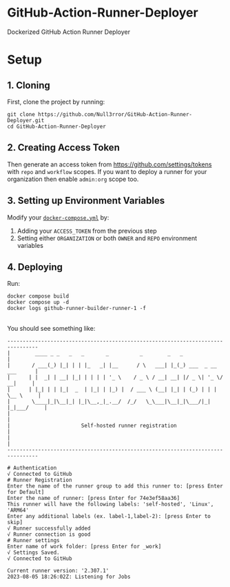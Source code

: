 # GitHub-Action-Runner-Deployer
Dockerized GitHub Action Runner Deployer

# Setup
## 1. Cloning
First, clone the project by running:
```
git clone https://github.com/Null3rror/GitHub-Action-Runner-Deployer.git
cd GitHub-Action-Runner-Deployer
```
## 2. Creating Access Token
Then generate an access token from https://github.com/settings/tokens with `repo` and `workflow` scopes. If you want to deploy a runner for your organization then enable `admin:org` scope too.
## 3. Setting up Environment Variables
Modify your [`docker-compose.yml`](https://github.com/Null3rror/GitHub-Action-Runner-Deployer/blob/master/docker-compose.yml) by: 
  1. Adding your `ACCESS_TOKEN` from the previous step
  2. Setting either `ORGANIZATION` or both `OWNER` and `REPO` environment variables
## 4. Deploying
Run: 
```
docker compose build
docker compose up -d
docker logs github-runner-builder-runner-1 -f
```
<br>You should see something like:<br>
```
--------------------------------------------------------------------------------
|        ____ _ _   _   _       _          _        _   _                      |
|       / ___(_) |_| | | |_   _| |__      / \   ___| |_(_) ___  _ __  ___      |
|      | |  _| | __| |_| | | | | '_ \    / _ \ / __| __| |/ _ \| '_ \/ __|     |
|      | |_| | | |_|  _  | |_| | |_) |  / ___ \ (__| |_| | (_) | | | \__ \     |
|       \____|_|\__|_| |_|\__,_|_.__/  /_/   \_\___|\__|_|\___/|_| |_|___/     |
|                                                                              |
|                       Self-hosted runner registration                        |
|                                                                              |
--------------------------------------------------------------------------------

# Authentication
√ Connected to GitHub
# Runner Registration
Enter the name of the runner group to add this runner to: [press Enter for Default]
Enter the name of runner: [press Enter for 74e3ef58aa36]
This runner will have the following labels: 'self-hosted', 'Linux', 'ARM64'
Enter any additional labels (ex. label-1,label-2): [press Enter to skip]
√ Runner successfully added
√ Runner connection is good
# Runner settings
Enter name of work folder: [press Enter for _work]
√ Settings Saved.
√ Connected to GitHub

Current runner version: '2.307.1'
2023-08-05 18:26:02Z: Listening for Jobs
```
